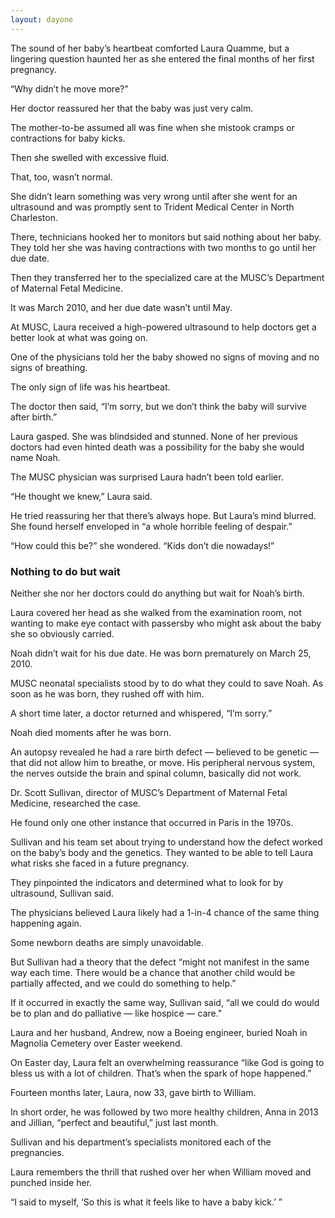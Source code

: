 ```yaml
---
layout: dayone
---
```


The sound of her baby’s heartbeat comforted Laura Quamme, but a lingering question haunted her as she entered the final months of her first pregnancy.

“Why didn’t he move more?”

Her doctor reassured her that the baby was just very calm.

The mother-to-be assumed all was fine when she mistook cramps or contractions for baby kicks.

Then she swelled with excessive fluid.

That, too, wasn’t normal.

She didn’t learn something was very wrong until after she went for an ultrasound and was promptly sent to Trident Medical Center in North Charleston.

There, technicians hooked her to monitors but said nothing about her baby. They told her she was having contractions with two months to go until her due date. 

Then they transferred her to the specialized care at the MUSC’s Department of Maternal Fetal Medicine. 

It was March 2010, and her due date wasn’t until May.

At MUSC, Laura received a high-powered ultrasound to help doctors get a better look at what was going on.

One of the physicians told her the baby showed no signs of moving and no signs of breathing.

The only sign of life was his heartbeat.

The doctor then said, “I’m sorry, but we don’t think the baby will survive after birth.”

Laura gasped. She was blindsided and stunned. None of her previous doctors had even hinted death was a possibility for the baby she would name Noah.

The MUSC physician was surprised Laura hadn’t been told earlier.

“He thought we knew,” Laura said. 

He tried reassuring her that there’s always hope. But Laura’s mind blurred. She found herself enveloped in “a whole horrible feeling of despair.”

“How could this be?” she wondered. “Kids don’t die nowadays!”

### Nothing to do but wait

Neither she nor her doctors could do anything but wait for Noah’s birth.

Laura covered her head as she walked from the examination room, not wanting to make eye contact with passersby who might ask about the baby she so obviously carried.

Noah didn’t wait for his due date. He was born prematurely on March 25, 2010. 

MUSC neonatal specialists stood by to do what they could to save Noah. As soon as he was born, they rushed off with him. 

A short time later, a doctor returned and whispered, “I’m sorry.”

Noah died moments after he was born.

An autopsy revealed he had a rare birth defect — believed to be genetic — that did not allow him to breathe, or move. His  peripheral nervous system, the nerves outside the brain and spinal column, basically did not work.

Dr. Scott Sullivan, director of MUSC’s Department of Maternal Fetal Medicine, researched the case.

He found only one other instance that occurred in Paris in the 1970s.

Sullivan and his team set about trying to understand how the defect worked on the baby’s body and the genetics. They wanted to be able to tell Laura what risks she faced in a future pregnancy.

They pinpointed the indicators and determined what to look for by ultrasound, Sullivan said.

The physicians believed Laura likely had a 1-in-4  chance of the same thing happening again.

Some newborn deaths are simply unavoidable.

But Sullivan had a theory that the defect “might not manifest in the same way each time. There would be a chance that another child would be partially affected, and we could do something to help.”

If it occurred in exactly the same way, Sullivan said, “all we could do would be to plan and do palliative — like hospice — care."

Laura and her husband, Andrew, now a Boeing engineer, buried Noah in Magnolia Cemetery over Easter weekend.

On Easter day, Laura felt an overwhelming reassurance “like God is going to bless us with a lot of children. That’s when the spark of hope happened.”

Fourteen months later, Laura, now 33, gave birth to William.

In short order, he was followed by two more healthy children, Anna in 2013 and Jillian, “perfect and beautiful,” just last month.

Sullivan and his department’s specialists monitored each of the pregnancies.

Laura remembers the thrill that rushed over her when William moved and punched inside her.

“I said to myself, ‘So this is what it feels like to have a baby kick.’ ”
